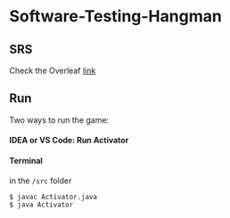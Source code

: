 # Software-Testing-Hangman
 
## SRS
Check the Overleaf [link](https://www.overleaf.com/read/jzbzdrrsqpmm)

## Run

Two ways to run the game:

#### IDEA or VS Code: Run Activator

#### Terminal

in the `/src` folder
```shell
$ javac Activator.java
$ java Activator
```


